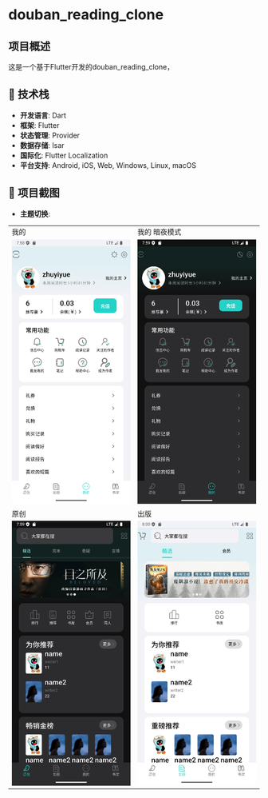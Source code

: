 # douban_reading_clone

## 项目概述

这是一个基于Flutter开发的douban_reading_clone，

## 🚀 技术栈

- **开发语言**: Dart
- **框架**: Flutter
- **状态管理**: Provider
- **数据存储**: Isar
- **国际化**: Flutter Localization
- **平台支持**: Android, iOS, Web, Windows, Linux, macOS

## 📸 项目截图

- **主题切换**:

<table>
    <tr>
    <td>我的</td>
    <td>我的 暗夜模式</td>
  </tr>
  <tr>
    <td><img src="assets/re/11.png" alt="我的"></td>
    <td><img src="assets/re/22.png" alt="我的"></td>
  </tr>
      <tr>
    <td>原创</td>
    <td>出版</td>
  </tr>
    <tr>
        <td><img src="assets/re/33.png"></td>
        <td><img src="assets/re/44.png"></td>
    </tr>
</table>